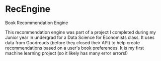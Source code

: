 # RecEngine
Book Recommendation Engine

This recommendation engine was part of a project I completed during my Junior year in undergrad for a Data Science for Economists class.
It uses data from Goodreads (before they closed their API) to help create recommendations based on a user's book preferences.
It is my first machine learning project (so it likely has many error errors!)
